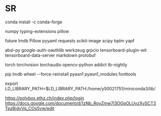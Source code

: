 # SR

conda install -c conda-forge 

numpy typing-extensions pillow

future lmdb Pillow pyyaml requests scikit-image scipy tqdm yapf

absl-py google-auth-oauthlib werkzeug grpcio tensorboard-plugin-wit tensorboard-data-server markdown protobuf

torch torchvision torchaudio opencv-python addict tb-nightly

pip lmdb wheel --force-reinstall  pyasn1 pyasn1_modules fonttools

export LD_LIBRARY_PATH=$LD_LIBRARY_PATH:/home/y50021751/miniconda3/lib/

https://polybox.ethz.ch/index.php/login
https://docs.google.com/document/d/1zNb_RoyZmw7l3OGpOLUyzXvSCT3TpzBjdvVq_COs5vw/edit
